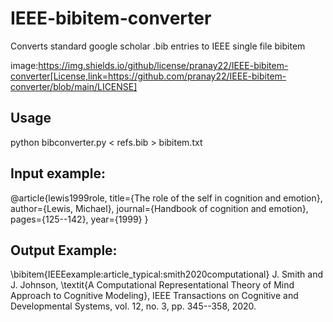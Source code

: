 # IEEE-bibitem-converter
Converts standard google scholar .bib entries to IEEE single file bibitem

image:https://img.shields.io/github/license/pranay22/IEEE-bibitem-converter[License,link=https://github.com/pranay22/IEEE-bibitem-converter/blob/main/LICENSE]

## Usage


python bibconverter.py < refs.bib > bibitem.txt


## Input example:  

@article{lewis1999role,
  title={The role of the self in cognition and emotion},
  author={Lewis, Michael},
  journal={Handbook of cognition and emotion},
  pages={125--142},
  year={1999}
}

## Output Example:  

\bibitem{IEEEexample:article_typical:smith2020computational}
J. Smith and J. Johnson, \textit{A Computational Representational Theory of Mind Approach to Cognitive Modeling}, IEEE Transactions on Cognitive and Developmental Systems, vol. 12, no. 3, pp. 345--358, 2020.
